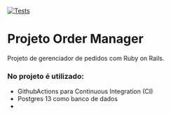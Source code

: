 [![Tests](https://github.com/pauloalchemist/order_manager/actions/workflows/ruby.yml/badge.svg)](https://github.com/pauloalchemist/order_manager/actions/workflows/ruby.yml)


# Projeto Order Manager

Projeto de gerenciador de pedidos com Ruby on Rails.

### No projeto é utilizado:

- GithubActions para Continuous Integration (CI)
- Postgres 13 como banco de dados 
- 

